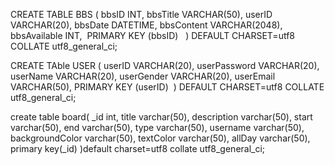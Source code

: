 CREATE TABLE BBS (
bbsID INT,
bbsTitle VARCHAR(50),
userID VARCHAR(20),
bbsDate DATETIME,
bbsContent VARCHAR(2048),
bbsAvailable INT,
 PRIMARY KEY (bbsID)
  ) DEFAULT CHARSET=utf8 COLLATE utf8_general_ci;

CREATE TAble USER (
userID VARCHAR(20),
userPassword VARCHAR(20),
userName VARCHAR(20),
userGender VARCHAR(20),
userEmail VARCHAR(50),
PRIMARY KEY (userID) 
) DEFAULT CHARSET=utf8 COLLATE utf8_general_ci;

create table board(
_id int,
title varchar(50),
description  varchar(50),
start varchar(50),
end varchar(50),
type varchar(50),
username varchar(50),
backgroundColor varchar(50),
textColor varchar(50),
allDay varchar(50),
primary key(_id)
)default charset=utf8 collate utf8_general_ci;


